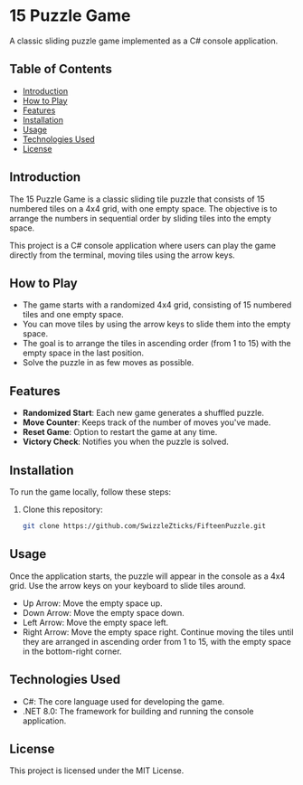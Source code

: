 # 15 Puzzle Game

A classic sliding puzzle game implemented as a C# console application.

## Table of Contents
- [Introduction](#introduction)
- [How to Play](#how-to-play)
- [Features](#features)
- [Installation](#installation)
- [Usage](#usage)
- [Technologies Used](#technologies-used)
- [License](#license)

## Introduction
The 15 Puzzle Game is a classic sliding tile puzzle that consists of 15 numbered tiles on a 4x4 grid, with one empty space. The objective is to arrange the numbers in sequential order by sliding tiles into the empty space.

This project is a C# console application where users can play the game directly from the terminal, moving tiles using the arrow keys.

## How to Play
- The game starts with a randomized 4x4 grid, consisting of 15 numbered tiles and one empty space.
- You can move tiles by using the arrow keys to slide them into the empty space.
- The goal is to arrange the tiles in ascending order (from 1 to 15) with the empty space in the last position.
- Solve the puzzle in as few moves as possible.

## Features
- **Randomized Start**: Each new game generates a shuffled puzzle.
- **Move Counter**: Keeps track of the number of moves you've made.
- **Reset Game**: Option to restart the game at any time.
- **Victory Check**: Notifies you when the puzzle is solved.

## Installation
To run the game locally, follow these steps:

1. Clone this repository:

   ```bash
   git clone https://github.com/SwizzleZticks/FifteenPuzzle.git

## Usage
Once the application starts, the puzzle will appear in the console as a 4x4 grid.
Use the arrow keys on your keyboard to slide tiles around.
  - Up Arrow: Move the empty space up.
  - Down Arrow: Move the empty space down.
  - Left Arrow: Move the empty space left.
  - Right Arrow: Move the empty space right.
Continue moving the tiles until they are arranged in ascending order from 1 to 15, with the empty space in the bottom-right corner.

## Technologies Used
- C#: The core language used for developing the game.
- .NET 8.0: The framework for building and running the console application.

## License
This project is licensed under the MIT License.
